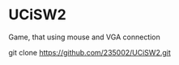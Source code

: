 # UCiSW2
Game, that using mouse and VGA connection

git clone https://github.com/235002/UCiSW2.git

